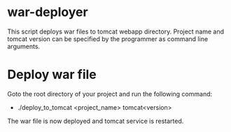 # war-deployer
This script deploys war files to tomcat webapp directory. Project name and tomcat version can be specified by the programmer as command line arguments.

# Deploy war file

Goto the root directory of your project and run the following command:

- ./deploy_to_tomcat \<project_name\> tomcat\<version\>

The war file is now deployed and tomcat service is restarted.

